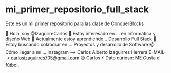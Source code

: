 # mi_primer_repositorio_full_stack
 Este es un mi primer repositorio para las clase de ConquerBlocks

 👋 Hola, soy @IzaguirreCarlos
👀 Estoy interesado en ... en Informática y diseño Web
🌱 Actualmente estoy aprendiendo... Desarrollo Full Stack
💞️ Estoy buscando colaborar en ... Proyectos y desarrollo de Software
📫 Cómo llegar a mí ... Instagram --> Carlos Alberto Izaguirres Herrera E-MAIL--> carlosizaguirres705@gmail.com
😄 Carlos
⚡ Dato curioso: ME Gusta el fútbol,
